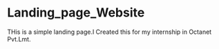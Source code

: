 # Landing_page_Website
THis is a simple landing page.I Created this for my internship in Octanet Pvt.Lmt.
